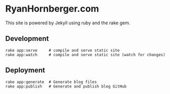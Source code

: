 RyanHornberger.com
==================

This site is powered by Jekyll using ruby and the rake gem.

## Development
	rake app:serve     # compile and serve static site
	rake app:watch     # compile and serve static site (watch for changes)

## Deployment
	rake app:generate  # Generate blog files
	rake app:publish   # Generate and publish blog GitHub
	